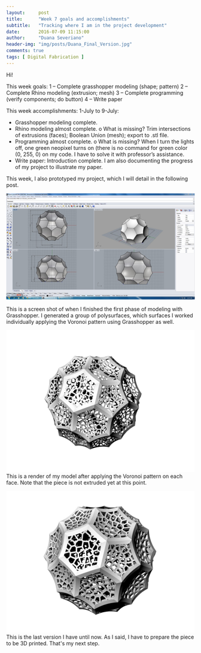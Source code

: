 ```yaml
---
layout:     post
title:      "Week 7 goals and accomplishments"
subtitle:   "Tracking where I am in the project development"
date:       2016-07-09 11:15:00
author:     "Duana Severiano"
header-img: "img/posts/Duana_Final_Version.jpg"
comments: true
tags: [ Digital Fabrication ]
---
```


Hi!

This week goals:
1 – Complete grasshopper modeling (shape; pattern)
2 – Complete Rhino modeling (extrusion; mesh)
3 – Complete programming (verify components; do button)
4 – Write paper

This week accomplishments:
1-July to 9-July:
-	Grasshopper modeling complete.
-	Rhino modeling almost complete.
  o	What is missing? Trim intersections of extrusions (faces); Boolean Union (mesh); export to .stl file. 
-	Programming almost complete.
  o	What is missing? When I turn the lights off, one green neopixel turns on (there is no command for green color (0, 255, 0) on my code. I have to solve it with professor’s assistance. 
-	Write paper: Introduction complete. I am also documenting the progress of my project to illustrate my paper.

This week, I also prototyped my project, which I will detail in the following post. 

![](/img/posts/Duana_shape_complete.jpg)

This is a screen shot of when I finished the first phase of modeling with Grasshopper. I generated a group of polysurfaces, which surfaces I worked individually applying the Voronoi pattern using Grasshopper as well.

![](/img/posts/Duana_Final_Version.jpg)
This is a render of my model after applying the Voronoi pattern on each face. Note that the piece is not extruded yet at this point.

![](/img/posts/Duana_Final_Version(extruded).jpg)
This is the last version I have until now. As I said, I have to prepare the piece to be 3D printed. That's my next step.
